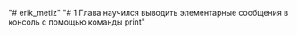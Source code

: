 "# erik_metiz" 
"# 1 Глава научился выводить элементарные сообщения в консоль с помощью
команды print"